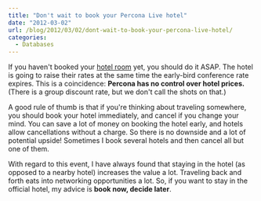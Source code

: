 ```yaml
---
title: "Don't wait to book your Percona Live hotel"
date: "2012-03-02"
url: /blog/2012/03/02/dont-wait-to-book-your-percona-live-hotel/
categories:
  - Databases
---
```

If you haven't booked your [hotel room](http://www.percona.com/live/mysql-conference-2012/content/hotel-travel) yet, you should do it ASAP. The hotel is going to raise their rates at the same time the early-bird conference rate expires. This is a coincidence: **Percona has no control over hotel prices.** (There is a group discount rate, but we don't call the shots on that.)

A good rule of thumb is that if you're thinking about traveling somewhere, you should book your hotel immediately, and cancel if you change your mind. You can save a lot of money on booking the hotel early, and hotels allow cancellations without a charge. So there is no downside and a lot of potential upside! Sometimes I book several hotels and then cancel all but one of them.

With regard to this event, I have always found that staying in the hotel (as opposed to a nearby hotel) increases the value a lot. Traveling back and forth eats into networking opportunities a lot. So, if you want to stay in the official hotel, my advice is **book now, decide later**.


